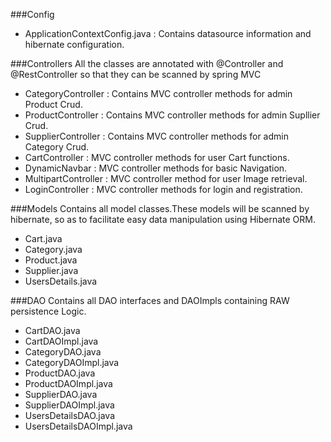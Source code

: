 ###Config
- ApplicationContextConfig.java : Contains datasource information and hibernate configuration.

###Controllers 
 All the classes are annotated with @Controller and @RestController so that they can be scanned by spring MVC
 -	CategoryController :  Contains MVC controller methods for admin Product Crud.
 -	ProductController : Contains MVC controller methods for admin Supllier Crud.
 -	SupplierController : Contains MVC controller methods for admin Category Crud.
 -	CartController : MVC controller methods for user Cart functions.
 -	DynamicNavbar : MVC controller methods for basic Navigation.
 -	MultipartController : MVC controller method for user Image retrieval.
 -  LoginController : MVC controller methods for login and registration.
 
 
###Models
 Contains all model classes.These models will be scanned by hibernate, so as to facilitate easy data manipulation using Hibernate ORM.
 -   Cart.java
 -   Category.java
 -   Product.java
 -   Supplier.java
 -   UsersDetails.java
 
###DAO 
 Contains all DAO interfaces and DAOImpls containing RAW persistence Logic. 
 - CartDAO.java
 - CartDAOImpl.java
 - CategoryDAO.java
 - CategoryDAOImpl.java
 - ProductDAO.java
 - ProductDAOImpl.java
 - SupplierDAO.java
 - SupplierDAOImpl.java
 - UsersDetailsDAO.java
 - UsersDetailsDAOImpl.java
